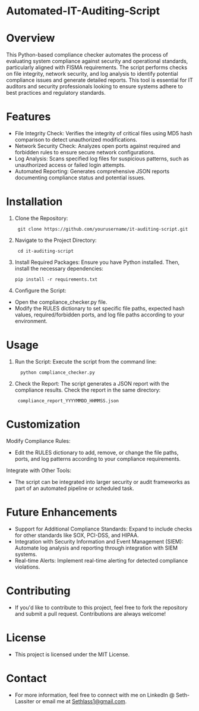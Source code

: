 # Automated-IT-Auditing-Script

# Overview
This Python-based compliance checker automates the process of evaluating system compliance against security and operational standards, particularly aligned with FISMA requirements. The script performs checks on file integrity, network security, and log analysis to identify potential compliance issues and generate detailed reports. This tool is essential for IT auditors and security professionals looking to ensure systems adhere to best practices and regulatory standards.

# Features
* File Integrity Check: Verifies the integrity of critical files using MD5 hash comparison to detect unauthorized modifications.
* Network Security Check: Analyzes open ports against required and forbidden rules to ensure secure network configurations.
* Log Analysis: Scans specified log files for suspicious patterns, such as unauthorized access or failed login attempts.
* Automated Reporting: Generates comprehensive JSON reports documenting compliance status and potential issues.

# Installation

1. Clone the Repository:

        git clone https://github.com/yourusername/it-auditing-script.git

2. Navigate to the Project Directory:

        cd it-auditing-script
   
3. Install Required Packages: Ensure you have Python installed. Then, install the necessary dependencies:

       pip install -r requirements.txt

4. Configure the Script:

* Open the compliance_checker.py file.
* Modify the RULES dictionary to set specific file paths, expected hash values, required/forbidden ports, and log file paths according to your environment.

# Usage

1. Run the Script: Execute the script from the command line:

         python compliance_checker.py
   
3. Check the Report: The script generates a JSON report with the compliance results. Check the report in the same directory:

        compliance_report_YYYYMMDD_HHMMSS.json

# Customization

Modify Compliance Rules:

* Edit the RULES dictionary to add, remove, or change the file paths, ports, and log patterns according to your compliance requirements.

Integrate with Other Tools:

* The script can be integrated into larger security or audit frameworks as part of an automated pipeline or scheduled task.

# Future Enhancements

* Support for Additional Compliance Standards: Expand to include checks for other standards like SOX, PCI-DSS, and HIPAA.
* Integration with Security Information and Event Management (SIEM): Automate log analysis and reporting through integration with SIEM systems.
* Real-time Alerts: Implement real-time alerting for detected compliance violations.

# Contributing

* If you'd like to contribute to this project, feel free to fork the repository and submit a pull request. Contributions are always welcome!

# License

* This project is licensed under the MIT License.

# Contact

* For more information, feel free to connect with me on LinkedIn @ Seth-Lassiter or email me at Sethlass1@gmail.com.





